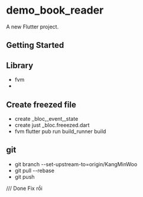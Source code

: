 # demo_book_reader

A new Flutter project.

## Getting Started

## Library
- fvm
- 


## Create freezed file
- create _bloc,_event,_state
- create just _bloc.freeezed.dart
- fvm flutter pub run build_runner build


## git
- git branch --set-upstream-to=origin/KangMinWoo
- git pull --rebase
- git push

/// Done Fix rồi